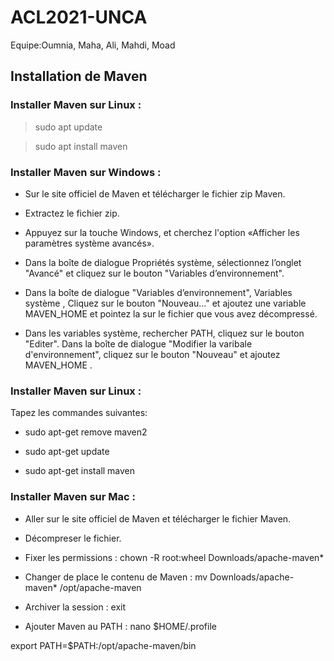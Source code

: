 # ACL2021-UNCA


Equipe:Oumnia, Maha, Ali, Mahdi, Moad


## Installation de Maven

### Installer Maven sur Linux :
>sudo apt update

>sudo apt install maven


### Installer Maven sur Windows :

* Sur le site officiel de Maven et télécharger le fichier zip Maven.

* Extractez le fichier zip.

* Appuyez sur la touche Windows, et cherchez l'option «Afficher les paramètres système avancés». 

* Dans la boîte de dialogue Propriétés système, sélectionnez l’onglet "Avancé" et cliquez sur le bouton "Variables d’environnement".

* Dans la boîte de dialogue "Variables d’environnement", Variables système , Cliquez sur le bouton "Nouveau..." et ajoutez une variable MAVEN_HOME et pointez la sur le fichier que vous avez décompressé.

* Dans les variables système, rechercher PATH, cliquez sur le bouton "Editer". Dans la boîte de dialogue "Modifier la varibale d'environnement", cliquez sur le bouton "Nouveau" et ajoutez MAVEN_HOME .


### Installer Maven sur Linux :
Tapez les commandes suivantes:

* sudo apt-get remove maven2

* sudo apt-get update

* sudo apt-get install maven


### Installer Maven sur Mac :

* Aller sur le site officiel de Maven et télécharger le fichier Maven.

* Décompreser le fichier.

* Fixer les permissions :
 chown -R root:wheel Downloads/apache-maven*

* Changer de place le contenu de Maven :
 mv Downloads/apache-maven* /opt/apache-maven

* Archiver la session :
 exit

* Ajouter Maven au PATH :
 nano $HOME/.profile
    
 export PATH=$PATH:/opt/apache-maven/bin

